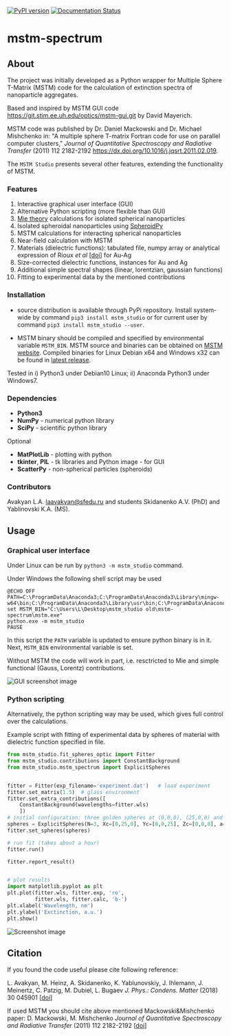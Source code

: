 [![PyPI version](https://badge.fury.io/py/mstm-studio.svg)](https://badge.fury.io/py/mstm-studio) [![Documentation Status](https://readthedocs.org/projects/mstm-studio/badge/?version=latest)](https://mstm-studio.readthedocs.io/en/latest/?badge=latest)

# mstm-spectrum
## About
The project was initially developed as a Python wrapper for Multiple Sphere T-Matrix (MSTM) code
for the calculation of extinction spectra of nanoparticle aggregates.

Based and inspired by MSТM GUI code <https://git.stim.ee.uh.edu/optics/mstm-gui.git> by David Mayerich.

MSTM code was published by Dr. Daniel Mackowski and Dr. Michael Mishchenko in:
"A multiple sphere T-matrix Fortran code for use on parallel computer clusters,"
*Journal of Quantitative Spectroscopy and Radiative Transfer* (2011) 112 2182-2192
<https://dx.doi.org/10.1016/j.jqsrt.2011.02.019>.

The `MSTM Studio` presents several other features, extending the functionality of MSTM.

### Features

1. Interactive graphical user interface (GUI)
1. Alternative Python scripting (more flexible than GUI)
1. [Mie theory](https://github.com/nanophotonics/npmie) calculations for isolated spherical nanoparticles
1. Isolated spheroidal nanoparticles using [SpheroidPy](https://pypi.org/project/scatterpy/)
1. MSTM calculations for interacting spherical nanoparticles
1. Near-field calculation with MSTM
1. Materials (dielectric functions): tabulated file, numpy array or analytical expression of Rioux *et al* [[doi](http://doi.org/10.1002/adom.201300457)] for Au-Ag
1. Size-corrected dielectric functions, instances for Au and Ag
1. Additional simple spectral shapes (linear, lorentzian, gaussian functions)
1. Fitting to experimental data by the mentioned contributions



### Installation

* source distribution is available through PyPi repository.
Install system-wide by command `pip3 install mstm_studio`
or for current user by command `pip3 install mstm_studio --user`.

* MSTM binary should be compiled and specified by environmental variable `MSTM_BIN`.
MSTM source and binaries can be obtained on [MSTM website](http://eng.auburn.edu/users/dmckwski/scatcodes/).
Compiled binaries for Linux Debian x64 and Windows x32 can be found in [latest release](releases/latest).

Tested in i) Python3 under Debian10 Linux; ii) Anaconda Python3 under Windows7.

### Dependencies

* **Python3**
* **NumPy** - numerical python library
* **SciPy** - scientific python library

Optional
* **MatPlotLib** - plotting with python
* **tkinter**, **PIL** - tk libraries and Python image - for GUI
* **ScatterPy** - non-spherical particles (spheroids)

### Contributors

Avakyan L.A. <laavakyan@sfedu.ru>
and students Skidanenko A.V. (PhD) and Yablinovski K.A. (MS).


## Usage

### Graphical user interface

Under Linux can be run by `python3 -m mstm_studio` command.

Under Windows the following shell script may be used
```
@ECHO OFF
PATH=C:\ProgramData\Anaconda3;C:\ProgramData\Anaconda3\Library\mingw-w64\bin;C:\ProgramData\Anaconda3\Library\usr\bin;C:\ProgramData\Anaconda3\Library\bin;C:\ProgramData\Anaconda3\Scripts;C:\ProgramData\Anaconda3\bin;C:\ProgramData\Anaconda3\condabin;%PATH%
set MSTM_BIN="C:\Users\L\Desktop\mstm_studio old\mstm-spectrum\mstm.exe"
python.exe -m mstm_studio
PAUSE
```
In this script the `PATH` variable is updated to ensure python binary is in it.
Next, `MSTM_BIN` environmental variable is set.

Without MSTM the code will work in part, i.e. resctricted to Mie and simple functional (Gauss, Lorentz) contributions.

![GUI screenshot image][screen_gui]

### Python scripting

Alternatively, the python scripting way may be used, which
gives full control over the calculations.

Example script with fitting of experimental data by spheres of material with dielectric function specified in file.

``` python
from mstm_studio.fit_spheres_optic import Fitter
from mstm_studio.contributions import ConstantBackground
from mstm_studio.mstm_spectrum import ExplicitSpheres


fitter = Fitter(exp_filename='experiment.dat')   # load experiment
fitter.set_matrix(1.5)  # glass environment
fitter.set_extra_contributions([
    ConstantBackground(wavelengths=fitter.wls)
    ])
# initial configuration: three golden spheres at (0,0,0), (25,0,0) and (0,25,0) with radii 10.
spheres = ExplicitSpheres(N=3, Xc=[0,25,0], Yc=[0,0,25], Zc=[0,0,0], a=[10,10,10], mat_filename='etaGold.txt')
fitter.set_spheres(spheres)

# run fit (takes about a hour)
fitter.run()

fitter.report_result()


# plot results
import matplotlib.pyplot as plt
plt.plot(fitter.wls, fitter.exp, 'ro',
         fitter.wls, fitter.calc, 'b-')
plt.xlabel('Wavelength, nm')
plt.ylabel('Exctinction, a.u.')
plt.show()
```

![Screenshot image][screen]


## Citation

If you found the code useful please cite following reference:

L. Avakyan, M. Heinz, A. Skidanenko, K. Yablunovskiy, J. Ihlemann, J. Meinertz, C. Patzig, M. Dubiel, L. Bugaev
*J. Phys.: Condens. Matter* (2018) 30 045901 [[doi](http://doi.org/10.1088/1361-648X/aa9fcc)]

If used MSTM you should cite above mentioned Mackowski&Mishchenko paper:
D. Mackowski, M. Mishchenko
*Journal of Quantitative Spectroscopy and Radiative Transfer* (2011) 112 2182-2192
[[doi](https://dx.doi.org/10.1016/j.jqsrt.2011.02.019)]

[screen_gui]: example/screenshot-gui.jpg?raw=true "GUI screenshot"
[screen]: example/screenshot-example.png?raw=true "Screenshot of example run"

